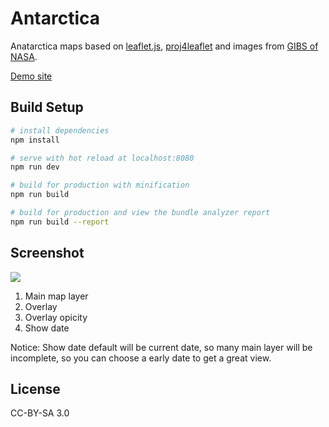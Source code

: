 # Antarctica

Anatarctica maps based on [leaflet.js](http://leafletjs.com/), [proj4leaflet](http://kartena.github.io/Proj4Leaflet/) and images from [GIBS of NASA](https://earthdata.nasa.gov/about/science-system-description/eosdis-components/global-imagery-browse-services-gibs).

[Demo site](7sdream.github.io/antarctica)

## Build Setup

``` bash
# install dependencies
npm install

# serve with hot reload at localhost:8080
npm run dev

# build for production with minification
npm run build

# build for production and view the bundle analyzer report
npm run build --report
```

## Screenshot

![](https://i.loli.net/2018/03/24/5ab61766e13ba.png)

1. Main map layer
2. Overlay
3. Overlay opicity
4. Show date

Notice: Show date default will be current date, so many main layer will be incomplete, so you can choose a early date to get a great view.

 ## License

CC-BY-SA 3.0